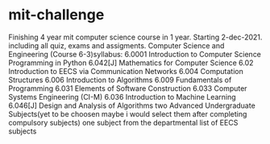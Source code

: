 # mit-challenge
Finishing 4 year mit computer science course in 1 year. Starting 2-dec-2021.
including all quiz, exams and assigments.
Computer Science and Engineering (Course 6-3)syllabus:
6.0001	Introduction to Computer Science Programming in Python
6.042[J]	Mathematics for Computer Science
6.02 Introduction to EECS via Communication Networks
6.004	Computation Structures
6.006	Introduction to Algorithms
6.009	Fundamentals of Programming
6.031	Elements of Software Construction
6.033	Computer Systems Engineering (CI-M)
6.036	Introduction to Machine Learning
6.046[J]	Design and Analysis of Algorithms
 two Advanced Undergraduate Subjects(yet to be choosen maybe i would select them after completing compulsory subjects)
 one subject from the departmental list of EECS subjects
